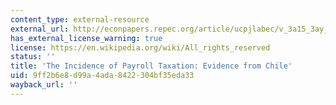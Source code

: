 ```yaml
---
content_type: external-resource
external_url: http://econpapers.repec.org/article/ucpjlabec/v_3a15_3ay_3a1997_3ai_3a3_3ap_3as72-101.htm
has_external_license_warning: true
license: https://en.wikipedia.org/wiki/All_rights_reserved
status: ''
title: 'The Incidence of Payroll Taxation: Evidence from Chile'
uid: 9ff2b6e8-d99a-4ada-8422-304bf35eda33
wayback_url: ''
---
```

